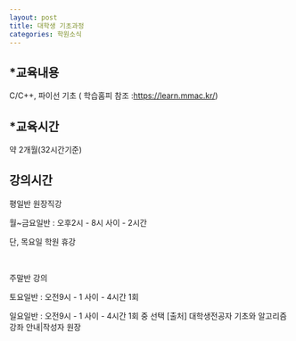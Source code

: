 ```yaml
---
layout: post
title: 대학생 기초과정
categories: 학원소식
---
```


## *교육내용
C/C++, 파이선 기초 ( 학습홈피 참조 :https://learn.mmac.kr/)

## *교육시간
약 2개월(32시간기준)


## 강의시간

평일반 원장직강

월~금요일반 : 오후2시 - 8시 사이 - 2시간

단, 목요일 학원 휴강

​

주말반 강의

토요일반 : 오전9시 - 1 사이 - 4시간 1회

일요일반 : 오전9시 - 1 사이 - 4시간 1회 중 선택
[출처] 대학생전공자 기초와 알고리즘 강좌 안내|작성자 원장
